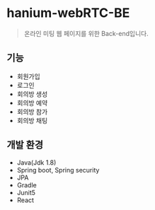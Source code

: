 # hanium-webRTC-BE
> 온라인 미팅 웹 페이지를 위한 Back-end입니다.

## 기능
+ 회원가입
+ 로그인
+ 회의방 생성
+ 회의방 예약
+ 회의방 참가
+ 회의방 채팅

## 개발 환경
+ Java(Jdk 1.8)
+ Spring boot, Spring security
+ JPA
+ Gradle
+ Junit5
+ React
